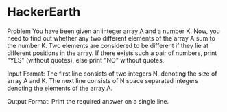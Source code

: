 # HackerEarth

Problem
You have been given an integer array A and a number K. Now, you need to find out whether any two different elements of the array A sum to the number K. Two elements are considered to be different if they lie at different positions in the array. If there exists such a pair of numbers, print "YES" (without quotes), else print "NO" without quotes.

Input Format:
The first line consists of two integers N, denoting the size of array A and K. The next line consists of N space separated integers denoting the elements of the array A.

Output Format:
Print the required answer on a single line.
